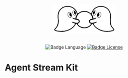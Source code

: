 <div align="center">

<img alt="Agent Stream Kit" width="40%" src="https://github.com/stn/agent-stream-kit/blob/main/docs/img/ask_title.png?raw=true">

<br>
<br>

![Badge Language] 
[![Badge License]][License] 

</div>

# Agent Stream Kit



<!----------------------------------------------------------------------------->

[License]: LICENSE

<!----------------------------------{ Badges }--------------------------------->

[Badge Language]: https://img.shields.io/github/languages/top/stn/agent-stream-kit
[Badge License]: https://img.shields.io/github/license/stn/agent-stream-kit
